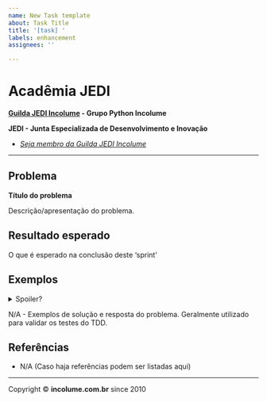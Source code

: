 ```yaml
---
name: New Task template
about: Task Title
title: '[task] '
labels: enhancement
assignees: ''

---
```


# Acadêmia JEDI

**[Guilda JEDI Incolume](https://discord.gg/eBNamXVtBW) - Grupo Python Incolume**

**JEDI - Junta Especializada de Desenvolvimento e Inovação**
- _[Seja membro da Guilda JEDI Incolume](https://discord.gg/eBNamXVtBW)_

---

## Problema

**Título do problema**

Descrição/apresentação do problema.


## Resultado esperado

O que é esperado na conclusão deste ‘sprint’


## Exemplos

<details>
  <summary>Spoiler?</summary>

  **Passos necessários**:

  1. TDD válido;
  1. Cobertura de testes em 100% do código implementado;
  1. Executar e passar em todos os testes: `$ pytest`;
  1. Executar e passar em todos os linters homologados: `$ task lint`;
  1. Executar e passar no lint ruff: `$ task lint_ruff`;
  1. Executar e passar em todos os linters ativos `$ task lint_all`;

   **Considerar em caso de fatoração**:

    > modo pythônico
    > sem condicionais
    > estruturas performáticas
    > redução de complexidade ciclomática
    > análise assintótica de algoritmos (big O)

</details>

N/A - Exemplos de solução e resposta do problema. Geralmente utilizado para validar os testes do TDD.



## Referências

 - N/A (Caso haja referências podem ser listadas aqui)


---
Copyright &copy; **incolume.com.br** since 2010
